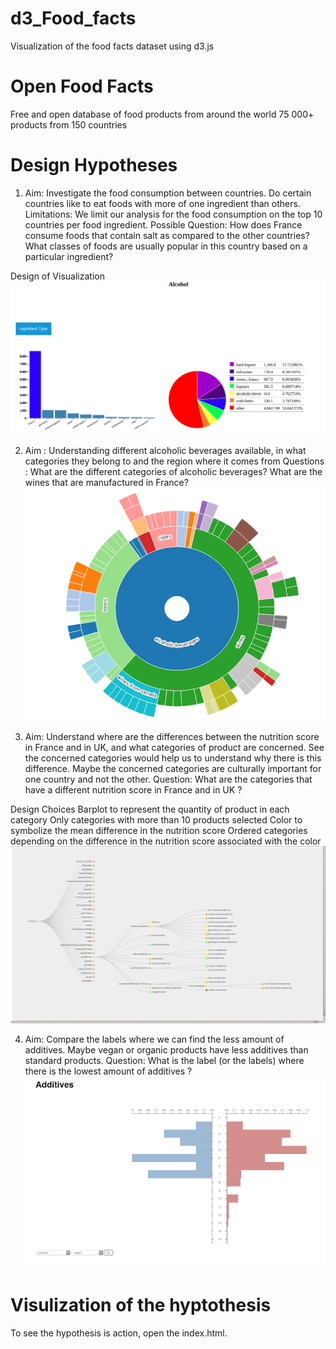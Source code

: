 # d3_Food_facts
Visualization of the food facts dataset using d3.js

# Open Food Facts
Free and open database of food products from around the world
75 000+ products from 150 countries 

# Design Hypotheses 
1. Aim: Investigate the food consumption between countries. Do certain countries like to eat foods with more of one ingredient than others.
Limitations: We limit our analysis for the food consumption on the top 10 countries per food ingredient.
Possible Question: How does France consume foods that contain salt as compared to the other countries? What classes of foods are usually popular in this country based on a particular ingredient?

Design of Visualization
![What is this](fig1.png)

2. Aim : Understanding different alcoholic beverages available, in what categories they belong to and the region where it comes from 
Questions : 
What are the different categories of alcoholic beverages?
What are the wines that are manufactured in France?
![What is this](fig2.png)

3. Aim: Understand where are the differences between the nutrition score in France and in UK, and what categories of product are concerned. See the concerned categories would help us to understand why there is this difference. Maybe the concerned categories are culturally important for one country and not the other.
Question:
What are the categories that have a different nutrition score in France and in UK ?

Design Choices
Barplot to represent the quantity of product in each category
Only categories with more than 10 products selected
Color to symbolize the mean difference in the nutrition score
Ordered categories depending on the difference in the nutrition score associated with the color
![What is this](fig3.png)

4. Aim: 
Compare the labels where we can find the less amount of additives. Maybe vegan or organic products have less additives than standard products.
Question:
What is the label (or the labels) where there is the lowest amount of additives ?
![What is this](fig4.png)


# Visulization of the hyptothesis
To see the hypothesis is action, open the index.html. 



